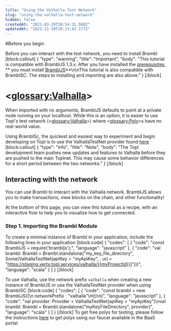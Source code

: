 ```yaml
---
title: "Using the Valhalla Test Network"
slug: "using-the-valhalla-test-network"
hidden: false
createdAt: "2021-03-29T20:54:31.580Z"
updatedAt: "2021-11-10T19:13:42.177Z"
---
```

#Before you begin

Before you can interact with the test network, you need to install Brambl
[block:callout]
{
  "type": "warning",
  "title": "Important",
  "body": "This tutorial is compatible with BramblJS 1.3.x. After you have installed the [prerequisites](https://topl.readme.io/v1.3.0/docs/prerequisites), ** you must install [BramblJS](https://topl.readme.io/v1.3.0/docs/brambljs-installation-guide)**\n\nThis tutorial is also compatible with BramblSC. The steps to installing and importing are also above."
}
[/block]
# <<glossary:Valhalla>>
When imported with no arguments, BramblJS defaults to point at a private node running on your localhost. While this is an option, it is easier to use Topl's test network (<<glossary:Valhalla>>) where <<glossary:Poly>>s have no real-world value. 

Using BramblSc, the quickest and easiest way to experiment and begin developing on Topl is to use the ValhallaTestNet provider found [here](doc:providers) 
[block:callout]
{
  "type": "info",
  "title": "Note",
  "body": "The Topl development team pushes new updates and features to Valhalla before they are pushed to the main Toplnet. This may cause some behavior differences for a short period between the two networks."
}
[/block]
## Interacting with the network

You can use Brambl to interact with the Valhalla network. BramblJS allows you to make transactions, view blocks on the chain, and other functionality! 

At the bottom of this page, you can view this tutorial as a recipe, with an interactive flow to help you to visualize how to get connected. 

### Step 1. Importing the Brambl Module

To create a minimal instance of Brambl in your application, include the following lines in your application
[block:code]
{
  "codes": [
    {
      "code": "const BramblJS = require('brambljs');",
      "language": "javascript"
    },
    {
      "code": "val brambl: Brambl = Brambl.standalone(\"my_key_file_directory\", Some(ValhallaTestNet(apiKey = \"myApiKey\", , uri = \"https://staging.vertx.topl.services/valhalla/{{myProjectId}}\")))",
      "language": "scala"
    }
  ]
}
[/block]

To use Valhalla, use the network prefix `valhalla` when creating a new instance of BramblJS or use the ValhallaTestNet provider when using BramblSC
[block:code]
{
  "codes": [
    {
      "code": "const brambl = new BramblJS({\n   networkPrefix : \"valhalla\"\n\t}\n)",
      "language": "javascript"
    },
    {
      "code": "val provider: Provider = ValhallaTestNet(apiKey = \"myApiKey\")\nval brambl: Brambl = Brambl.standalone(\"myKeyFileDirectory\", provider)",
      "language": "scala"
    }
  ]
}
[/block]
To get free polys for testing, please follow the instructions [here](https://topl.readme.io/v1.3.0/docs/adding-polys) to get polys using our faucet available in the BaaS portal
